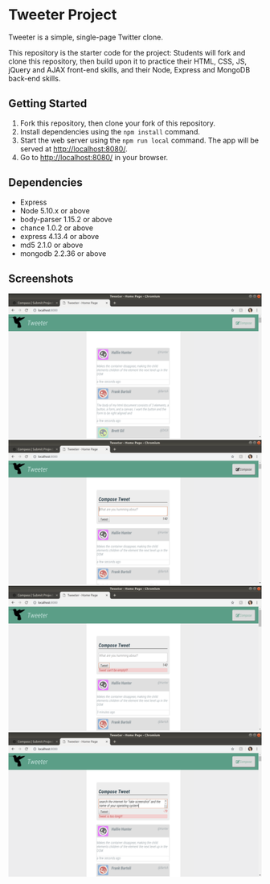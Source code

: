   # Tweeter Project

Tweeter is a simple, single-page Twitter clone.

This repository is the starter code for the project: Students will fork and clone this repository, then build upon it to practice their HTML, CSS, JS, jQuery and AJAX front-end skills, and their Node, Express and MongoDB back-end skills.

## Getting Started

1. Fork this repository, then clone your fork of this repository.
2. Install dependencies using the `npm install` command.
3. Start the web server using the `npm run local` command. The app will be served at <http://localhost:8080/>.
4. Go to <http://localhost:8080/> in your browser.

## Dependencies

- Express
- Node 5.10.x or above
- body-parser 1.15.2 or above
- chance 1.0.2 or above
- express 4.13.4 or above
- md5 2.1.0 or above
- mongodb 2.2.36 or above

## Screenshots

!["Screenshot of the Tweeter Home page"](https://github.com/karinalop/tweeter/blob/master/docs/tweeter-home-page.png)
!["Screenshot of Compose New Tweet"](https://github.com/karinalop/tweeter/blob/master/docs/compose-new-tweet.png)
!["Screenshot of the case Attempt to Submit an empty tweet"](https://github.com/karinalop/tweeter/blob/master/docs/submiting-empty-tweet.png)
!["Screenshot of case when Tweet is too long"](https://github.com/karinalop/tweeter/blob/master/docs/tweet-too-long.png)
